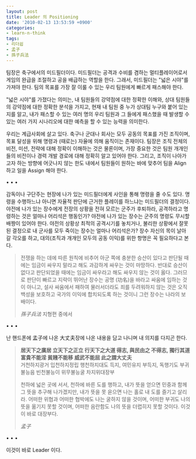 ```yaml
---
layout: post
title: Leader 의 Positioning
date: '2010-02-13 13:53:59 +0900'
categories:
- learn-n-think
tags:
- 리더쉽
- 孟子
- 孫子兵法
---
```


팀장은 축구에서의 미드필더이다. 미드필더는 공격과 수비를 겸하는 멀티플레이어로서 게임의 완급을 조절하고 공을 배급하는 역할을 한다. 그래서, 미드필더는 "넓은 시야"를 가져야 한다. 팀의 목표를 가장 잘 이룰 수 있는 우리 팀원에게 빠르게 패스해야 한다.

"넓은 시야"를 가졌다는 의미는, 내 팀원들의 강약점에 대한 정확한 이해와, 상대 팀원들의 강약점에 대한 정확한 분석을 가지고, 현재 내 팀원 중 누가 상대팀 누구와 붙어 있는지를 알고, 내가 패스할 수 있는 여러 명의 우리 팀원과 그 들에게 패스했을 때 발생할 수 있는 여러 가지 시나리오에 대한 예측을 할 수 있는 능력을 의미한다.

우리는 계급사회에 살고 있다. 축구나 군대나 회사는 모두 공동의 목표를 가진 조직이며, 목표 달성을 위해 명령과 (때로는) 자율에 의해 움직이는 존재이다. 팀장은 조직 전체의 비전, 미션, 전략에 대해 정확이 이해하는 것은 물론이며, 가장 중요한 것은 팀원 개개인들의 비전이나 경력 개발 경로에 대해 정확히 알고 있어야 한다. 그리고, 조직이 나아가고자 하는 방향에 어긋나지 않는 한도 내에서 팀원들이 원하는 바에 맞추어 팀을 Align 하고 일을 Assign 해야 한다.

<!--more-->

<div class="spacer">• • •</div>

감독이나 구단주는 현장에 나가 있는 미드필더에게 사인을 통해 명령을 줄 수도 있다. 명령을 수행하느냐 아니면 자율적 판단에 근거한 플레이를 하느냐는 미드필더의 결정이다. 야전에 나가 있는 장수에게 전장의 상황을 전혀 모르는 군주가 후퇴하라, 공격하라고 명령하는 것은 얼마나 어리석은 행동인가? 야전에 나가 있는 장수는 군주의 명령도 무시할 배짱이 있어야 한다. 야전의 상황상 최적의 공격시기를 놓치거나, 불리한 상황에서 잘못된 결정으로 내 군사를 모두 죽이는 장수는 얼마나 어리석은가? 장수 자신의 목이 날아갈 각오를 하고, 대의(조직과 개개인 모두의 공동 이익)를 위한 항명은 꼭 필요하다고 본다.

> 전쟁을 하는 데에 따른 원칙에 비추어 아군 쪽에 충분한 승산이 있다고 판단될 때에는 임금이 싸우지 말라고 해도 과감하게 싸우는 것이 마땅하다. 반대로 승산이 없다고 판단되었을 때에는 임금이 싸우라고 해도 싸우지 않는 것이 옳다. 그러므로 판단이 빠르고 지략이 뛰어난 장수는 공명 (功名)을 바라고 싸움에 임하는 것이 아니고, 설사 싸움에서 패하여 물러서더라도 죄를 두려워하지 않는 것은 오직 백성을 보호하고 국가의 이익에 합치되도록 하는 것이니 그런 장수는 나라의 보배이다. <footer><cite>孫子兵法</cite> 지형편 중에서</footer>

<div class="spacer">• • •</div>

난 핸드폰에 孟子에 나온 大丈夫장에 나온 내용을 담고 나니며 내 의지를 다지곤 한다.

> **居天下之廣居 立天下之正立 行天下之大道 得志, 與民由之 不得志, 獨行其道 富貴不能淫 貧賤不能移 威武不能屈 此之謂大丈夫**  
> 거천하지광거 입천하지정립 행천하지대도 득지, 여민유지 부득지, 독행기도 부귀불능음 빈천불능이 위무불능굴 차지위대장부
> 
> 천하에 넓은 곳에 서서, 천하에 바른 도를 행하고, 내가 뜻을 얻으면 민중과 함께 그 뜻을 추구해 나가겠지만, 내가 뜻을 못 읃으면 나는 홀로 내 도를 즐기고 살리라. 어떠한 위협과 어떠한 협박에도 나는 굴하지 않을 것이며, 어떠한 부귀도 나의 뜻을 옮기지 못할 것이며, 어떠한 음란함도 나의 뜻을 더렵히지 못할 것이다. 이것이 바로 대장부다.
> <footer><cite>孟子</cite></footer>

<div class="spacer">• • •</div>

이것이 바로 Leader 이다.
